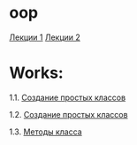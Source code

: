 # oop

[Лекции 1](lections.ipynb)
[Лекции 2](/)
# Works:

1.1. [Создание простых классов](пр1.ipynb)

1.2. [Создание простых классов](lab1_2.ipynb)

1.3. [Методы класса](practice1_3.ipynb)
